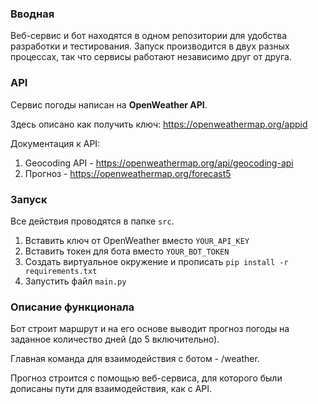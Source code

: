 ### Вводная
Веб-сервис и бот находятся в одном репозитории для удобства разработки и тестирования. Запуск производится в двух разных процессах, так что сервисы работают независимо друг от друга.

### API
Сервис погоды написан на **OpenWeather API**.

Здесь описано как получить ключ: https://openweathermap.org/appid

Документация к API:
1. Geocoding API - https://openweathermap.org/api/geocoding-api
2. Прогноз - https://openweathermap.org/forecast5

### Запуск
Все действия проводятся в папке ```src```.

1. Вставить ключ от OpenWeather вместо ```YOUR_API_KEY```
2. Вставить токен для бота вместо ```YOUR_BOT_TOKEN```
3. Создать виртуальное окружение и прописать ```pip install -r requirements.txt```
4. Запустить файл ```main.py```

### Описание функционала
Бот строит маршрут и на его основе выводит прогноз погоды на заданное количество дней (до 5 включительно).

Главная команда для взаимодействия с ботом - /weather.

Прогноз строится с помощью веб-сервиса, для которого были дописаны пути для взаимодействия, как с API.